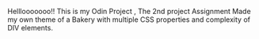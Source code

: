 Helllooooooo!!
This is my Odin Project , The 2nd project Assignment 
Made my own theme of a Bakery with multiple CSS properties and complexity of DIV elements.

